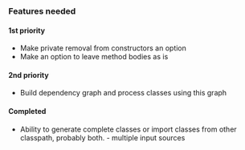 ### Features needed ###

#### 1st priority ####

 - Make private removal from constructors an option
 - Make an option to leave method bodies as is
 
#### 2nd priority ####

 - Build dependency graph and process classes using this graph
 
#### Completed ####
 - Ability to generate complete classes or import classes from other classpath, probably both. - multiple input sources
